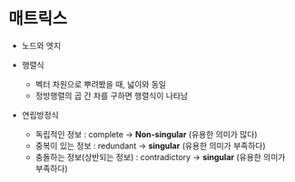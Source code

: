 # 매트릭스

* 노드와 엣지

* 행렬식
    * 벡터 차원으로 뿌려봤을 때, 넓이와 동일
    * 정방행렬의 곱 간 차를 구하면 행렬식이 나타남

* 연립방정식
    * 독립적인 정보 : complete -> __Non-singular__ (유용한 의미가 많다)
    * 중복이 있는 정보 : redundant -> __singular__ (유용한 의미가 부족하다)
    * 충돌하는 정보(상반되는 정보) : contradictory -> __singular__ (유용한 의미가 부족하다)